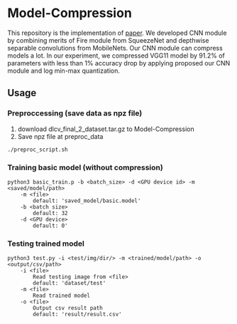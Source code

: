 # Model-Compression
This repository is the implementation of [paper](https://github.com/cyshih704/Model-Compression/blob/master/paper/FLAME%20A%20NEW%20CNN%20MODULE%20FOR%20LARGE%20MODEL%20COMPRESSION.pdf).
We developed CNN module by combining merits of Fire module from SqueezeNet and depthwise separable convolutions from MobileNets. Our CNN module can compress models a lot. In our experiment, we compressed VGG11 model by 91.2% of parameters with less than 1% accuracy drop by applying proposed our CNN module and log min-max quantization.

## Usage
### Preproccessing (save data as npz file)
1. download dlcv_final_2_dataset.tar.gz to Model-Compression
2. Save npz file at preproc_data
```
./preproc_script.sh
```
### Training basic model (without compression)
```
python3 basic_train.p -b <batch_size> -d <GPU device id> -m <saved/model/path>
    -m <file>
        default: 'saved_model/basic.model'
    -b <batch size>
        default: 32
    -d <GPU device>
        default: 0'
```
### Testing trained model
```
python3 test.py -i <test/img/dir/> -m <trained/model/path> -o <output/csv/path>
    -i <file>
        Read testing image from <file>
        default: 'dataset/test'
    -m <file>
        Read trained model
    -o <file>
        Output csv result path
        default: 'result/result.csv'
```

